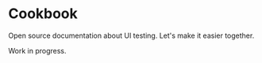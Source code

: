# Cookbook

Open source documentation about UI testing. Let's make it easier together.

Work in progress.